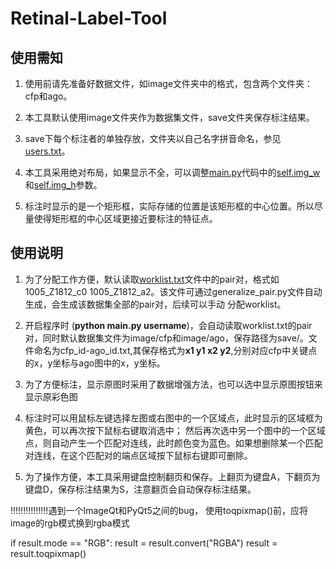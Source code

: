 # Retinal-Label-Tool

## 使用需知

1. 使用前请先准备好数据文件，如image文件夹中的格式，包含两个文件夹：cfp和ago。

2. 本工具默认使用image文件夹作为数据集文件，save文件夹保存标注结果。

3. save下每个标注者的单独存放，文件夹以自己名字拼音命名，参见[users.txt](users.txt)。

4. 本工具采用绝对布局，如果显示不全，可以调整[main.py](https://github.com/QzAnsel/Retinal-Label-Tool/blob/master/main.py)代码中的[self.img_w](https://github.com/QzAnsel/Retinal-Label-Tool/blob/master/main.py#L30)和[self.img_h](https://github.com/QzAnsel/Retinal-Label-Tool/blob/185ba2b16af30cf5062989cb9b085d8c78221080/main.py#L31)参数。

5. 标注时显示的是一个矩形框，实际存储的位置是该矩形框的中心位置。所以尽量使得矩形框的中心区域更接近要标注的特征点。

## 使用说明

1. 为了分配工作方便，默认读取[worklist.txt](https://github.com/QzAnsel/Retinal-Label-Tool/blob/master/worklist.txt)文件中的pair对，格式如1005_Z1812_c0 1005_Z1812_a2。该文件可通过generalize_pair.py文件自动生成，会生成该数据集全部的pair对，后续可以手动
分配worklist。

2. 开启程序时 (**python main.py username**)，会自动读取worklist.txt的pair对，同时默认数据集文件为image/cfp和image/ago，保存路径为save/。文件命名为cfp_id-ago_id.txt,其保存格式为**x1 y1 x2 y2**,分别对应cfp中关键点的x，y坐标与ago图中的x，y坐标。

3. 为了方便标注，显示原图时采用了数据增强方法，也可以选中显示原图按钮来显示原彩色图

4. 标注时可以用鼠标左键选择左图或右图中的一个区域点，此时显示的区域框为黄色，可以再次按下鼠标右键取消选中；
然后再次选中另一个图中的一个区域点，则自动产生一个匹配对连线，此时颜色变为蓝色。如果想删除某一个匹配对连线，在这个匹配对的端点区域按下鼠标右键即可删除。

5. 为了操作方便，本工具采用键盘控制翻页和保存。上翻页为键盘A，下翻页为键盘D，保存标注结果为S，注意翻页会自动保存标注结果。


!!!!!!!!!!!!!!!遇到一个ImageQt和PyQt5之间的bug，
使用toqpixmap()前，应将image的rgb模式换到rgba模式

if result.mode == "RGB":
    result = result.convert("RGBA")
result = result.toqpixmap()
